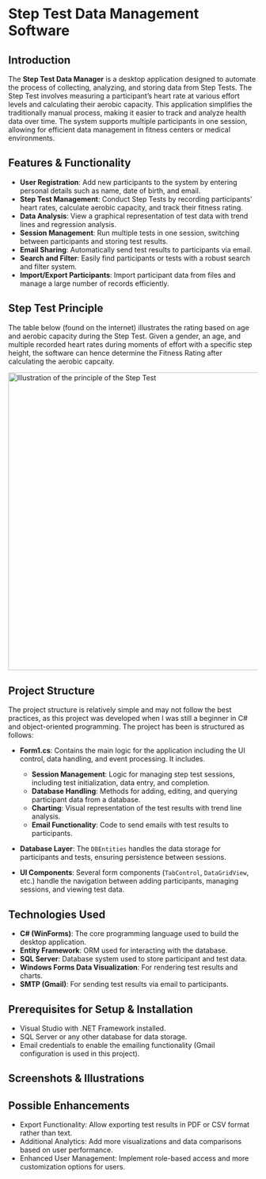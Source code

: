 # Step Test Data Management Software

## Introduction

The **Step Test Data Manager** is a desktop application designed to automate the process of collecting, analyzing, and storing data from Step Tests. The Step Test involves measuring a participant’s heart rate at various effort levels and calculating their aerobic capacity. This application simplifies the traditionally manual process, making it easier to track and analyze health data over time. The system supports multiple participants in one session, allowing for efficient data management in fitness centers or medical environments.

## Features & Functionality

- **User Registration**: Add new participants to the system by entering personal details such as name, date of birth, and email.
- **Step Test Management**: Conduct Step Tests by recording participants' heart rates, calculate aerobic capacity, and track their fitness rating.
- **Data Analysis**: View a graphical representation of test data with trend lines and regression analysis.
- **Session Management**: Run multiple tests in one session, switching between participants and storing test results.
- **Email Sharing**: Automatically send test results to participants via email.
- **Search and Filter**: Easily find participants or tests with a robust search and filter system.
- **Import/Export Participants**: Import participant data from files and manage a large number of records efficiently.

## Step Test Principle

The table below (found on the internet) illustrates the rating based on age and aerobic capacity during the Step Test. Given a gender, an age, and multiple recorded heart rates during moments of effort with a specific step height, the software can hence determine the Fitness Rating after calculating the aerobic capcaity.

<img src="https://www.whyiexercise.com/images/3-minute-step-test-chart-for-men.jpg" alt="Illustration of the principle of the Step Test" width="600"/>

## Project Structure

The project structure is relatively simple and may not follow the best practices, as this project was developed when I was still a beginner in C# and object-oriented programming. The project has been is structured as follows:

- **Form1.cs**: Contains the main logic for the application including the UI control, data handling, and event processing. It includes.
  - **Session Management**: Logic for managing step test sessions, including test initialization, data entry, and completion.
  - **Database Handling**: Methods for adding, editing, and querying participant data from a database.
  - **Charting**: Visual representation of the test results with trend line analysis.
  - **Email Functionality**: Code to send emails with test results to participants.
  
- **Database Layer**: The `DBEntities` handles the data storage for participants and tests, ensuring persistence between sessions.
  
- **UI Components**: Several form components (`TabControl`, `DataGridView`, etc.) handle the navigation between adding participants, managing sessions, and viewing test data.

## Technologies Used

- **C# (WinForms)**: The core programming language used to build the desktop application.
- **Entity Framework**: ORM used for interacting with the database.
- **SQL Server**: Database system used to store participant and test data.
- **Windows Forms Data Visualization**: For rendering test results and charts.
- **SMTP (Gmail)**: For sending test results via email to participants.
  
## Prerequisites for Setup & Installation

- Visual Studio with .NET Framework installed.
- SQL Server or any other database for data storage.
- Email credentials to enable the emailing functionality (Gmail configuration is used in this project).

## Screenshots & Illustrations

## Possible Enhancements
- Export Functionality: Allow exporting test results in PDF or CSV format rather than text.
- Additional Analytics: Add more visualizations and data comparisons based on user performance.
- Enhanced User Management: Implement role-based access and more customization options for users.
